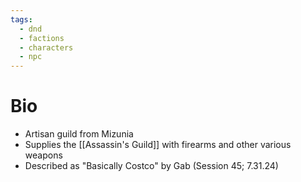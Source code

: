 ```yaml
---
tags:
  - dnd
  - factions
  - characters
  - npc
---
```

# Bio
- Artisan guild from Mizunia
- Supplies the [[Assassin's Guild]] with firearms and other various weapons
- Described as "Basically Costco" by Gab (Session 45; 7.31.24)